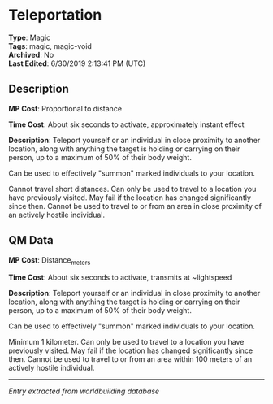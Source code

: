 # Teleportation

**Type**: Magic  
**Tags**: magic, magic-void  
**Archived**: No  
**Last Edited**: 6/30/2019 2:13:41 PM (UTC)

## Description
**MP Cost**:
Proportional to distance

**Time Cost**:
About six seconds to activate, approximately instant effect

**Description**:
Teleport yourself or an individual in close proximity to another location, along with anything the target is holding or carrying on their person, up to a maximum of 50% of their body weight.

Can be used to effectively "summon" marked individuals to your location.

Cannot travel short distances. Can only be used to travel to a location you have previously visited. May fail if the location has changed significantly since then. Cannot be used to travel to or from an area in close proximity of an actively hostile individual.

## QM Data
**MP Cost**:
Distance<sub>meters</sub>

**Time Cost**:
About six seconds to activate, transmits at ~lightspeed

**Description**:
Teleport yourself or an individual in close proximity to another location, along with anything the target is holding or carrying on their person, up to a maximum of 50% of their body weight.

Can be used to effectively "summon" marked individuals to your location.

Minimum 1 kilometer. Can only be used to travel to a location you have previously visited. May fail if the location has changed significantly since then. Cannot be used to travel to or from an area within 100 meters of an actively hostile individual.

---
*Entry extracted from worldbuilding database*
